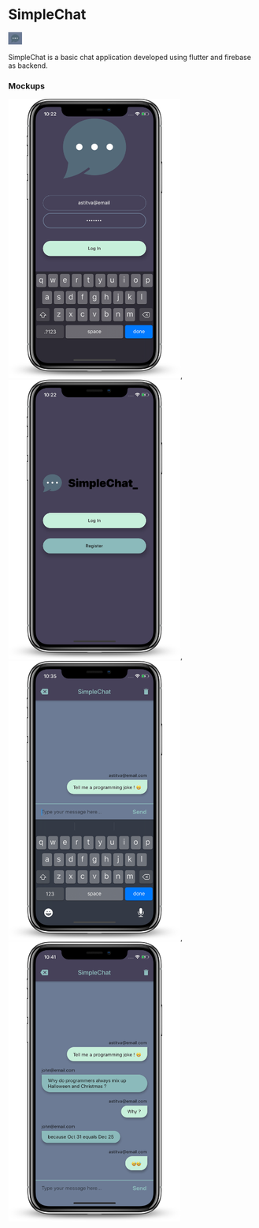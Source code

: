 # SimpleChat

<img src="https://github.com/Asti7/SimpleChat/blob/master/simplechat/screenshots/simplechat-logo.png" height="25"/>

SimpleChat is a basic chat application developed using flutter and firebase as backend.

### Mockups

<img src="https://github.com/Asti7/SimpleChat/blob/master/simplechat/screenshots/ss2.png" width="350" />,
<img src="https://github.com/Asti7/SimpleChat/blob/master/simplechat/screenshots/ss1.png" width="350" />,
<img src="https://github.com/Asti7/SimpleChat/blob/master/simplechat/screenshots/ss3.png" width="350" />,
<img src="https://github.com/Asti7/SimpleChat/blob/master/simplechat/screenshots/ss4.png" width="350" />






